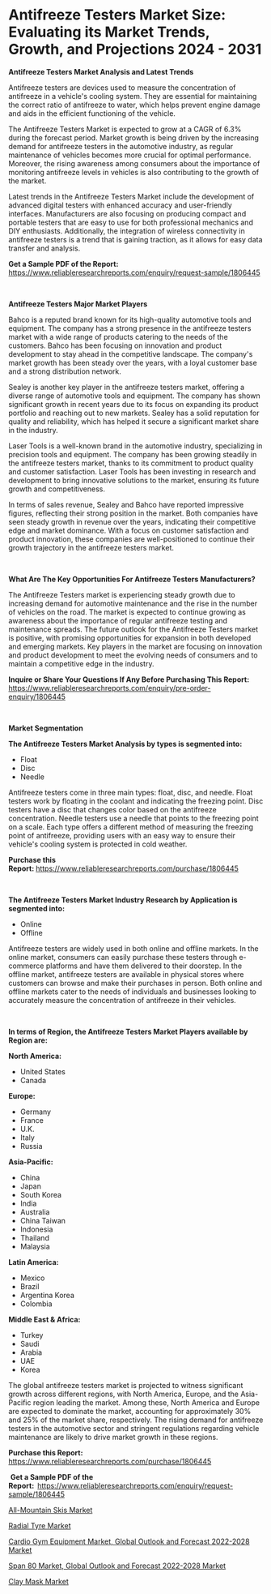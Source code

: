 <p><h1>Antifreeze Testers Market Size: Evaluating its Market Trends, Growth, and Projections 2024 - 2031</h1></p><p><strong>Antifreeze Testers Market Analysis and Latest Trends</strong></p>
<p><p>Antifreeze testers are devices used to measure the concentration of antifreeze in a vehicle's cooling system. They are essential for maintaining the correct ratio of antifreeze to water, which helps prevent engine damage and aids in the efficient functioning of the vehicle.</p><p>The Antifreeze Testers Market is expected to grow at a CAGR of 6.3% during the forecast period. Market growth is being driven by the increasing demand for antifreeze testers in the automotive industry, as regular maintenance of vehicles becomes more crucial for optimal performance. Moreover, the rising awareness among consumers about the importance of monitoring antifreeze levels in vehicles is also contributing to the growth of the market.</p><p>Latest trends in the Antifreeze Testers Market include the development of advanced digital testers with enhanced accuracy and user-friendly interfaces. Manufacturers are also focusing on producing compact and portable testers that are easy to use for both professional mechanics and DIY enthusiasts. Additionally, the integration of wireless connectivity in antifreeze testers is a trend that is gaining traction, as it allows for easy data transfer and analysis.</p></p>
<p><strong>Get a Sample PDF of the Report:&nbsp;</strong> <a href="https://www.reliableresearchreports.com/enquiry/request-sample/1806445">https://www.reliableresearchreports.com/enquiry/request-sample/1806445</a></p>
<p>&nbsp;</p>
<p><strong>Antifreeze Testers Major Market Players</strong></p>
<p><p>Bahco is a reputed brand known for its high-quality automotive tools and equipment. The company has a strong presence in the antifreeze testers market with a wide range of products catering to the needs of the customers. Bahco has been focusing on innovation and product development to stay ahead in the competitive landscape. The company's market growth has been steady over the years, with a loyal customer base and a strong distribution network.</p><p>Sealey is another key player in the antifreeze testers market, offering a diverse range of automotive tools and equipment. The company has shown significant growth in recent years due to its focus on expanding its product portfolio and reaching out to new markets. Sealey has a solid reputation for quality and reliability, which has helped it secure a significant market share in the industry.</p><p>Laser Tools is a well-known brand in the automotive industry, specializing in precision tools and equipment. The company has been growing steadily in the antifreeze testers market, thanks to its commitment to product quality and customer satisfaction. Laser Tools has been investing in research and development to bring innovative solutions to the market, ensuring its future growth and competitiveness.</p><p>In terms of sales revenue, Sealey and Bahco have reported impressive figures, reflecting their strong position in the market. Both companies have seen steady growth in revenue over the years, indicating their competitive edge and market dominance. With a focus on customer satisfaction and product innovation, these companies are well-positioned to continue their growth trajectory in the antifreeze testers market.</p></p>
<p>&nbsp;</p>
<p><strong>What Are The Key Opportunities For Antifreeze Testers Manufacturers?</strong></p>
<p><p>The Antifreeze Testers market is experiencing steady growth due to increasing demand for automotive maintenance and the rise in the number of vehicles on the road. The market is expected to continue growing as awareness about the importance of regular antifreeze testing and maintenance spreads. The future outlook for the Antifreeze Testers market is positive, with promising opportunities for expansion in both developed and emerging markets. Key players in the market are focusing on innovation and product development to meet the evolving needs of consumers and to maintain a competitive edge in the industry.</p></p>
<p><strong>Inquire or Share Your Questions If Any Before Purchasing This Report:</strong> <a href="https://www.reliableresearchreports.com/enquiry/pre-order-enquiry/1806445">https://www.reliableresearchreports.com/enquiry/pre-order-enquiry/1806445</a></p>
<p>&nbsp;</p>
<p><strong>Market Segmentation</strong></p>
<p><strong>The Antifreeze Testers Market Analysis by types is segmented into:</strong></p>
<p><ul><li>Float</li><li>Disc</li><li>Needle</li></ul></p>
<p><p>Antifreeze testers come in three main types: float, disc, and needle. Float testers work by floating in the coolant and indicating the freezing point. Disc testers have a disc that changes color based on the antifreeze concentration. Needle testers use a needle that points to the freezing point on a scale. Each type offers a different method of measuring the freezing point of antifreeze, providing users with an easy way to ensure their vehicle's cooling system is protected in cold weather.</p></p>
<p><strong>Purchase this Report:&nbsp;</strong><a href="https://www.reliableresearchreports.com/purchase/1806445">https://www.reliableresearchreports.com/purchase/1806445</a></p>
<p>&nbsp;</p>
<p><strong>The Antifreeze Testers Market Industry Research by Application is segmented into:</strong></p>
<p><ul><li>Online</li><li>Offline</li></ul></p>
<p><p>Antifreeze testers are widely used in both online and offline markets. In the online market, consumers can easily purchase these testers through e-commerce platforms and have them delivered to their doorstep. In the offline market, antifreeze testers are available in physical stores where customers can browse and make their purchases in person. Both online and offline markets cater to the needs of individuals and businesses looking to accurately measure the concentration of antifreeze in their vehicles.</p></p>
<p>&nbsp;</p>
<p><strong>In terms of Region, the Antifreeze Testers Market Players available by Region are:</strong></p>
<p>
    <p> <strong> North America: </strong>
        <ul>
            <li>United States</li>
            <li>Canada</li>
        </ul>
        </p> 
    <p> <strong> Europe: </strong>
        <ul>
            <li>Germany</li>
            <li>France</li>
            <li>U.K.</li>
            <li>Italy</li>
            <li>Russia</li>
        </ul>
        </p> 
    <p> <strong> Asia-Pacific: </strong>
        <ul>
            <li>China</li>
            <li>Japan</li>
            <li>South Korea</li>
            <li>India</li>
            <li>Australia</li>
            <li>China Taiwan</li>
            <li>Indonesia</li>
            <li>Thailand</li>
            <li>Malaysia</li>
        </ul>
        </p> 
    <p> <strong> Latin America: </strong>
        <ul>
            <li>Mexico</li>
            <li>Brazil</li>
            <li>Argentina Korea</li>
            <li>Colombia</li>
        </ul>
        </p> 
    <p> <strong> Middle East & Africa: </strong>
        <ul>
            <li>Turkey</li>
            <li>Saudi</li>
            <li>Arabia</li>
            <li>UAE</li>
            <li>Korea</li>
        </ul>
    </p>
    </p>
<p><p>The global antifreeze testers market is projected to witness significant growth across different regions, with North America, Europe, and the Asia-Pacific region leading the market. Among these, North America and Europe are expected to dominate the market, accounting for approximately 30% and 25% of the market share, respectively. The rising demand for antifreeze testers in the automotive sector and stringent regulations regarding vehicle maintenance are likely to drive market growth in these regions.</p></p>
<p><strong>Purchase this Report: </strong><a href="https://www.reliableresearchreports.com/purchase/1806445">https://www.reliableresearchreports.com/purchase/1806445</a></p>
<p>&nbsp;<strong>Get a Sample PDF of the Report:&nbsp;&nbsp;</strong><a href="https://www.reliableresearchreports.com/enquiry/request-sample/1806445">https://www.reliableresearchreports.com/enquiry/request-sample/1806445</a></p>
<p><strong></strong></p>
<p><p><a href="https://simplistic-meeting-7ee.notion.site/All-Mountain-Skis-Market-Dynamics-2024-2031-Also-about-Its-Market-Trends-Projections-and-Opportun-806379b7080048ec8beb4898fe6947b9">All-Mountain Skis Market</a></p><p><a href="https://github.com/angelajermaine/Market-Research-Report-List-2/blob/main/radial-tyre-market.md">Radial Tyre Market</a></p><p><a href="https://view.publitas.com/reportprime-1/cardio-gym-equipment-market-global-outlook-and-forecast-2022-2028-market-challenges-opportunities-and-growth-drivers-and-major-market-players-forecasted-for-period-from-2023-2030/">Cardio Gym Equipment Market, Global Outlook and Forecast 2022-2028 Market</a></p><p><a href="https://view.publitas.com/reportprime-1/span-80-market-global-outlook-and-forecast-2022-2028-market-research-report-provides-thorough-industry-overview-which-offers-an-in-depth-analysis-of-product-trends-and-new-market-divisions/">Span 80 Market, Global Outlook and Forecast 2022-2028 Market</a></p><p><a href="https://eight-handstand-8fb.notion.site/Clay-Mask-Market-Size-Share-Trends-Analysis-Report-By-Application-Regional-Outlook-Competitive--e083a39e39544b9b897134a44795e3b1">Clay Mask Market</a></p></p>